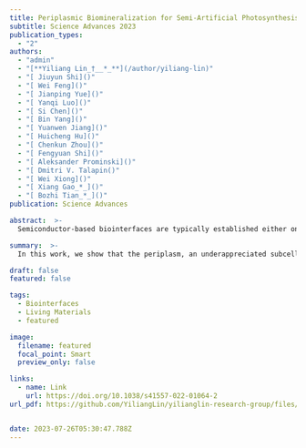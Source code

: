 ```yaml
---
title: Periplasmic Biomineralization for Semi-Artificial Photosynthesis
subtitle: Science Advances 2023
publication_types:
  - "2"
authors:
  - "admin"
  - "[**Yiliang Lin_†__*_**](/author/yiliang-lin)"
  - "[ Jiuyun Shi]()"
  - "[ Wei Feng]()"
  - "[ Jianping Yue]()"
  - "[ Yanqi Luo]()"
  - "[ Si Chen]()"
  - "[ Bin Yang]()"
  - "[ Yuanwen Jiang]()"
  - "[ Huicheng Hu]()"
  - "[ Chenkun Zhou]()"
  - "[ Fengyuan Shi]()"
  - "[ Aleksander Prominski]()"
  - "[ Dmitri V. Talapin()"
  - "[ Wei Xiong]()"
  - "[ Xiang Gao_*_]()"
  - "[ Bozhi Tian_*_]()"
publication: Science Advances

abstract:  >-
  Semiconductor-based biointerfaces are typically established either on the surface of the plasma membrane or within the cytoplasm. In Gram-negative bacteria, the periplasmic space, characterized by its confinement and the presence of numerous enzymes and peptidoglycans, offers additional opportunities for biomineralization, allowing for nongenetic modulation interfaces. We demonstrate semiconductor nanocluster precipitation containing single- and multiple-metal elements within the periplasm, as observed through various electron- and x-ray-based imaging techniques. The periplasmic semiconductors are metastable and display defect-dominant fluorescent properties. Unexpectedly, the defect-rich (i.e., the low-grade) semiconductor nanoclusters produced in situ can still increase adenosine triphosphate levels and malate production when coupled with photosensitization. We expand the sustainability levels of the biohybrid system to include reducing heavy metals at the primary level, building living bioreactors at the secondary level, and creating semi-artificial photosynthesis at the tertiary level. The biomineralization-enabled periplasmic biohybrids have the potential to serve as defect-tolerant platforms for diverse sustainable applications.

summary:  >-
  In this work, we show that the periplasm, an underappreciated subcellular region in materials research, can offer a nongenetic pathway for biomineralization of metastable semiconductor nanoclusters. Under light stimulation, the metastable semiconductor nanoclusters could couple with the electron transport chain to increase ATP levels and enhance malate production in the living hybrids. The current demonstration of semiconductor-based biointerfaces in the periplasm and the use of hybrid living materials provide a valuable path toward programmable and adaptable systems where existing cellular chassis and a wide range of nanocluster-cell combinations can be used. Using the E. coli strain as a model, the current system to develop periplasmic biointerface for enhanced solar-to-chemical production might be extended to other bacterial cells to potentially endow additional sustainability level to the bioremediation applications

draft: false
featured: false

tags:
  - Biointerfaces
  - Living Materials
  - featured

image:
  filename: featured
  focal_point: Smart
  preview_only: false

links:
  - name: Link
    url: https://doi.org/10.1038/s41557-022-01064-2
url_pdf: https://github.com/YiliangLin/yilianglin-research-group/files/9957984/Lin.et.al.-.2022.-.A.soil-inspired.dynamically.responsive.chemical.sy.pdf


date: 2023-07-26T05:30:47.788Z
---
```

